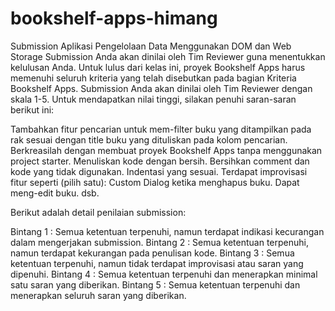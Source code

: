 # bookshelf-apps-himang
Submission Aplikasi Pengelolaan Data Menggunakan DOM dan Web Storage 
Submission Anda akan dinilai oleh Tim Reviewer guna menentukkan kelulusan Anda. Untuk lulus dari kelas ini, proyek Bookshelf Apps harus memenuhi seluruh kriteria yang telah disebutkan pada bagian Kriteria Bookshelf Apps. Submission Anda akan dinilai oleh Tim Reviewer dengan skala 1-5. Untuk mendapatkan nilai tinggi, silakan penuhi saran-saran berikut ini:

Tambahkan fitur pencarian untuk mem-filter buku yang ditampilkan pada rak sesuai dengan title buku yang dituliskan pada kolom pencarian.
Berkreasilah dengan membuat proyek Bookshelf Apps tanpa menggunakan project starter.
Menuliskan kode dengan bersih.
Bersihkan comment dan kode yang tidak digunakan.
Indentasi yang sesuai.
Terdapat improvisasi fitur seperti (pilih satu): 
Custom Dialog ketika menghapus buku.
Dapat meng-edit buku.
dsb.

Berikut adalah detail penilaian submission:

Bintang 1 : Semua ketentuan terpenuhi, namun terdapat indikasi kecurangan dalam mengerjakan submission.
Bintang 2 : Semua ketentuan terpenuhi, namun terdapat kekurangan pada penulisan kode.
Bintang 3 : Semua ketentuan terpenuhi, namun tidak terdapat improvisasi atau saran yang dipenuhi.
Bintang 4 : Semua ketentuan terpenuhi dan menerapkan minimal satu saran yang diberikan.
Bintang 5 : Semua ketentuan terpenuhi dan menerapkan seluruh saran yang diberikan.
